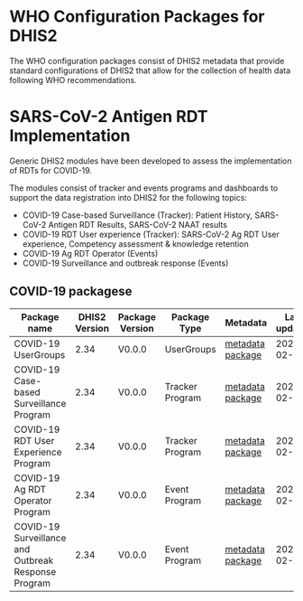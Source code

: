 # WHO Configuration Packages for DHIS2
The WHO configuration packages consist of DHIS2 metadata that provide standard configurations of DHIS2 that allow for the collection of health data following WHO recommendations. 

# SARS-CoV-2 Antigen RDT Implementation
Generic DHIS2 modules have been developed to assess the implementation of RDTs for COVID-19.

The modules consist of tracker and events programs and dashboards to support the data registration into DHIS2 for the following topics:
  * COVID-19 Case-based Surveillance (Tracker): Patient History, SARS-CoV-2 Antigen RDT Results, SARS-CoV-2 NAAT results
  * COVID-19 RDT User experience (Tracker): SARS-CoV-2 Ag RDT User experience, Competency assessment & knowledge retention
  * COVID-19 Ag RDT Operator (Events)
  * COVID-19 Surveillance and outbreak response (Events)


## COVID-19 packagese
| Package name | DHIS2 Version | Package Version | Package Type |  Metadata | Last updated |
| --- | --- | --- | --- |  --- | --- |
| COVID-19 UserGroups |  2.34 | V0.0.0 | UserGroups |  [metadata package](https://raw.githubusercontent.com/EyeSeeTea/DHIS2-standard-packages/WHE/COVID19/COVID19-usergroups-2.34.json)	| 2021-02-24 |
| COVID-19 Case-based Surveillance Program |  2.34 | V0.0.0 | Tracker Program |  [metadata package](https://raw.githubusercontent.com/EyeSeeTea/DHIS2-standard-packages/WHE/COVID19/COVID19-program-Surveillance_and_outbreak_response-2.34.json)	| 2021-02-24 |
| COVID-19 RDT User Experience Program |  2.34 | V0.0.0 | Tracker Program |  [metadata package](https://raw.githubusercontent.com/EyeSeeTea/DHIS2-standard-packages/WHE/COVID19/COVID19-program-RDT_User_experience-2.34.json)	| 2021-02-24 |
| COVID-19 Ag RDT Operator Program |  2.34 | V0.0.0 | Event Program |  [metadata package](https://raw.githubusercontent.com/EyeSeeTea/DHIS2-standard-packages/WHE/COVID19/COVID19-program-Ag_RDT_Operator-2.34.json)	| 2021-02-24 |
| COVID-19 Surveillance and Outbreak Response Program |  2.34 | V0.0.0 | Event Program |  [metadata package](https://github.com/EyeSeeTea/DHIS2-standard-packages/blob/WHE/COVID19/COVID19-program-Surveillance_and_outbreak_response-2.34.json)	| 2021-02-24 |

